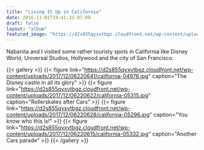 ```yaml
---
title: "Living It Up in California"
date: 2016-11-01T19:41:32-07:00
draft: false
layout: "album"
featured_image: "https://d2s855qyxvtbgz.cloudfront.net/wp-content/uploads/2017/12/06220641/california-04976.jpg"
---
```

Nabanita and I visited some rather touristy spots in California like Disney World, Universal Studios, Hollywood and the city of San Francisco. 

{{< gallery >}}
{{< figure link="https://d2s855qyxvtbgz.cloudfront.net/wp-content/uploads/2017/12/06220641/california-04976.jpg" caption="The Disney castle in all its glory" >}}
{{< figure link="https://d2s855qyxvtbgz.cloudfront.net/wp-content/uploads/2017/12/06220622/california-05315.jpg" caption="Rollerskates after Cars" >}}
{{< figure link="https://d2s855qyxvtbgz.cloudfront.net/wp-content/uploads/2017/12/06220628/california-05296.jpg" caption="You know who this is!" >}}
{{< figure link="https://d2s855qyxvtbgz.cloudfront.net/wp-content/uploads/2017/12/06220615/california-05332.jpg" caption="Another Cars parade" >}}
{{< /gallery >}} 